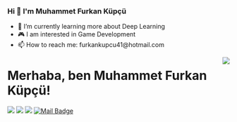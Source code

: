 
### Hi 👋 I'm Muhammet Furkan Küpçü

<ul>
      <li>📖 I’m currently learning more about Deep Learning </li>
      <li>🎮 I am interested in Game Development </li>
      <li>📫 How to reach me: furkankupcu41@hotmail.com</li>
</ul>

<img align='right' src="https://github-readme-stats.vercel.app/api?username=furkankupcu&show_icons=true">

# Merhaba, ben Muhammet Furkan Küpçü! 

[![](https://img.shields.io/badge/twitter-%231DA1F2.svg?&style=for-the-badge&logo=twitter&logoColor=white)](https://twitter.com/furkankupcu41)
[![](https://img.shields.io/badge/linkedin-%230077B5.svg?&style=for-the-badge&logo=linkedin&logoColor=white)](https://www.linkedin.com/in/muhammet-furkan-kupcu/)
[![](https://img.shields.io/badge/medium-%2312100E.svg?&style=for-the-badge&logo=medium&logoColor=white)](https://medium.com/@furkankupcu41)
[![Mail Badge](https://img.shields.io/badge/furkankupcu41@gmail.com-c14438?style=for-the-badge&logo=Gmail&logoColor=white&link=mailto:furkankupcu41@gmail.com)](mailto:furkankupcu41@gmail.com)

